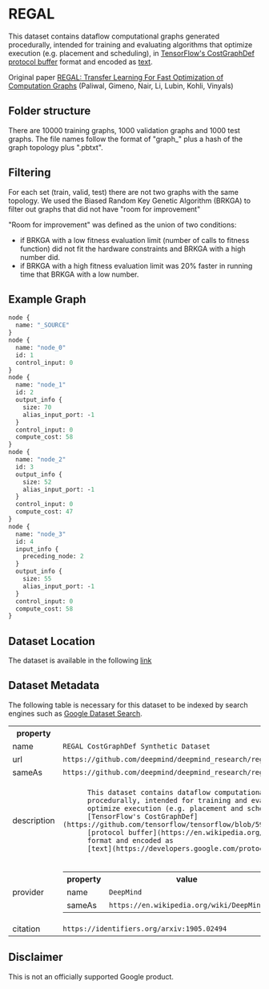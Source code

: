 # REGAL

This dataset contains dataflow computational graphs generated procedurally,
intended for training and evaluating algorithms that optimize execution (e.g.
placement and scheduling), in
[TensorFlow's CostGraphDef](https://github.com/tensorflow/tensorflow/blob/59ee7f9138482d85cd93c004aca961bea35820c7/tensorflow/core/framework/cost_graph.proto#L12)
[protocol buffer](https://en.wikipedia.org/wiki/Protocol_Buffers) format and
encoded as
[text](https://developers.google.com/protocol-buffers/docs/reference/cpp/google.protobuf.text_format).

Original paper
[REGAL: Transfer Learning For Fast Optimization of Computation Graphs](https://arxiv.org/abs/1905.02494)
(Paliwal, Gimeno, Nair, Li, Lubin, Kohli, Vinyals)

## Folder structure

There are 10000 training graphs, 1000 validation graphs and 1000 test graphs.
The file names follow the format of "graph_" plus a hash of the graph topology
plus ".pbtxt".

## Filtering

For each set (train, valid, test) there are not two graphs with the same
topology. We used the Biased Random Key Genetic Algorithm (BRKGA) to filter out
graphs that did not have "room for improvement"

"Room for improvement" was defined as the union of two conditions:

*   if BRKGA with a low fitness evaluation limit (number of calls to fitness
    function) did not fit the hardware constraints and BRKGA with a high number
    did.
*   if BRKGA with a high fitness evaluation limit was 20% faster in running time
    that BRKGA with a low number.

## Example Graph

```protobuf
node {
  name: "_SOURCE"
}
node {
  name: "node_0"
  id: 1
  control_input: 0
}
node {
  name: "node_1"
  id: 2
  output_info {
    size: 70
    alias_input_port: -1
  }
  control_input: 0
  compute_cost: 58
}
node {
  name: "node_2"
  id: 3
  output_info {
    size: 52
    alias_input_port: -1
  }
  control_input: 0
  compute_cost: 47
}
node {
  name: "node_3"
  id: 4
  input_info {
    preceding_node: 2
  }
  output_info {
    size: 55
    alias_input_port: -1
  }
  control_input: 0
  compute_cost: 58
}
```

## Dataset Location

The dataset is available in the following
[link](https://storage.googleapis.com/synthetic-graphs-dataset/synthetic-graphs.tar.gz)

## Dataset Metadata

The following table is necessary for this dataset to be indexed by search
engines such as <a href="https://g.co/datasetsearch">Google Dataset Search</a>.
<div itemscope itemtype="http://schema.org/Dataset">
<table>
  <tr>
    <th>property</th>
    <th>value</th>
  </tr>
  <tr>
    <td>name</td>
    <td><code itemprop="name">REGAL CostGraphDef Synthetic Dataset</code></td>
  </tr>
  <tr>
    <td>url</td>
    <td><code itemprop="url">https://github.com/deepmind/deepmind_research/regal</code></td>
  </tr>
  <tr>
    <td>sameAs</td>
    <td><code itemprop="sameAs">https://github.com/deepmind/deepmind_research/regal</code></td>
  </tr>
  <tr>
    <td>description</td>
    <td><code itemprop="description">
      This dataset contains dataflow computational graphs generated
      procedurally, intended for training and evaluating algorithms that
      optimize execution (e.g. placement and scheduling), in
      [TensorFlow's CostGraphDef](https://github.com/tensorflow/tensorflow/blob/59ee7f9138482d85cd93c004aca961bea35820c7/tensorflow/core/framework/cost_graph.proto#L12)
      [protocol buffer](https://en.wikipedia.org/wiki/Protocol_Buffers)
      format and encoded as
      [text](https://developers.google.com/protocol-buffers/docs/reference/cpp/google.protobuf.text_format).
      </code></td>
  </tr>
  <tr>
    <td>provider</td>
    <td>
      <div itemscope itemtype="http://schema.org/Organization" itemprop="provider">
        <table>
          <tr>
            <th>property</th>
            <th>value</th>
          </tr>
          <tr>
            <td>name</td>
            <td><code itemprop="name">DeepMind</code></td>
          </tr>
          <tr>
            <td>sameAs</td>
            <td><code itemprop="sameAs">https://en.wikipedia.org/wiki/DeepMind</code></td>
          </tr>
        </table>
      </div>
    </td>
  </tr>
  <tr>
    <td>citation</td>
    <td><code itemprop="citation">https://identifiers.org/arxiv:1905.02494</code></td>
  </tr>
</table>
</div>

## Disclaimer

This is not an officially supported Google product.
